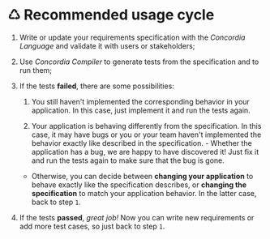 # ♺ Recommended usage cycle

1. Write or update your requirements specification with the *Concordia Language* and validate it with users or stakeholders;

2. Use *Concordia Compiler* to generate tests from the specification and to run them;

3. If the tests **failed**, there are some possibilities:

    1. You still haven't implemented the corresponding behavior in your application. In this case, just implement it and run the tests again.

    2. Your application is behaving differently from the specification. In this case, it may have bugs or you or your team haven't implemented the behavior exactly like described in the specification.   - Whether the application has a bug, we are happy to have discovered it! Just fix it and run the tests again to make sure that the bug is gone.
      - Otherwise, you can decide between **changing your application** to behave exactly like the specification describes, or **changing the specification** to match your application behavior. In the latter case, back to step `1`.

4. If the tests **passed**, *great job!* Now you can write new requirements or add more test cases, so just back to step `1`.
